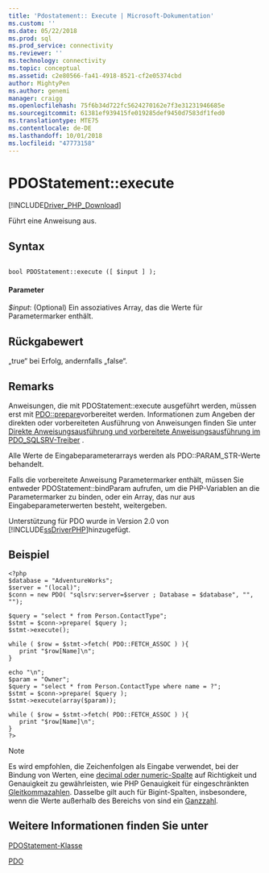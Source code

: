 ```yaml
---
title: 'Pdostatement:: Execute | Microsoft-Dokumentation'
ms.custom: ''
ms.date: 05/22/2018
ms.prod: sql
ms.prod_service: connectivity
ms.reviewer: ''
ms.technology: connectivity
ms.topic: conceptual
ms.assetid: c2e80566-fa41-4918-8521-cf2e05374cbd
author: MightyPen
ms.author: genemi
manager: craigg
ms.openlocfilehash: 75f6b34d722fc5624270162e7f3e31231946685e
ms.sourcegitcommit: 61381ef939415fe019285def9450d7583df1fed0
ms.translationtype: MTE75
ms.contentlocale: de-DE
ms.lasthandoff: 10/01/2018
ms.locfileid: "47773158"
---
```

# <a name="pdostatementexecute"></a>PDOStatement::execute
[!INCLUDE[Driver_PHP_Download](../../includes/driver_php_download.md)]

Führt eine Anweisung aus.  
  
## <a name="syntax"></a>Syntax  
  
```  
  
bool PDOStatement::execute ([ $input ] );  
```  
  
#### <a name="parameters"></a>Parameter  
*$input*: (Optional) Ein assoziatives Array, das die Werte für Parametermarker enthält.  
  
## <a name="return-value"></a>Rückgabewert  
„true“ bei Erfolg, andernfalls „false“.  
  
## <a name="remarks"></a>Remarks  
Anweisungen, die mit PDOStatement::execute ausgeführt werden, müssen erst mit [PDO::prepare](../../connect/php/pdo-prepare.md)vorbereitet werden. Informationen zum Angeben der direkten oder vorbereiteten Ausführung von Anweisungen finden Sie unter [Direkte Anweisungsausführung und vorbereitete Anweisungsausführung im PDO_SQLSRV-Treiber](../../connect/php/direct-statement-execution-prepared-statement-execution-pdo-sqlsrv-driver.md) .  
  
Alle Werte de Eingabeparameterarrays werden als PDO::PARAM_STR-Werte behandelt.  
  
Falls die vorbereitete Anweisung Parametermarker enthält, müssen Sie entweder PDOStatement::bindParam aufrufen, um die PHP-Variablen an die Parametermarker zu binden, oder ein Array, das nur aus Eingabeparameterwerten besteht, weitergeben.  
  
Unterstützung für PDO wurde in Version 2.0 von [!INCLUDE[ssDriverPHP](../../includes/ssdriverphp_md.md)]hinzugefügt.  
  
## <a name="example"></a>Beispiel  
  
```  
<?php  
$database = "AdventureWorks";  
$server = "(local)";  
$conn = new PDO( "sqlsrv:server=$server ; Database = $database", "", "");  
  
$query = "select * from Person.ContactType";  
$stmt = $conn->prepare( $query );  
$stmt->execute();  
  
while ( $row = $stmt->fetch( PDO::FETCH_ASSOC ) ){  
   print "$row[Name]\n";  
}  
  
echo "\n";  
$param = "Owner";  
$query = "select * from Person.ContactType where name = ?";  
$stmt = $conn->prepare( $query );  
$stmt->execute(array($param));  
  
while ( $row = $stmt->fetch( PDO::FETCH_ASSOC ) ){  
   print "$row[Name]\n";  
}  
?>  
```  
  
> [!NOTE]
> Es wird empfohlen, die Zeichenfolgen als Eingabe verwendet, bei der Bindung von Werten, eine [decimal oder numeric-Spalte](../../t-sql/data-types/decimal-and-numeric-transact-sql.md) auf Richtigkeit und Genauigkeit zu gewährleisten, wie PHP Genauigkeit für eingeschränkten [Gleitkommazahlen](http://php.net/manual/en/language.types.float.php). Dasselbe gilt auch für Bigint-Spalten, insbesondere, wenn die Werte außerhalb des Bereichs von sind ein [Ganzzahl](../../t-sql/data-types/int-bigint-smallint-and-tinyint-transact-sql.md).

## <a name="see-also"></a>Weitere Informationen finden Sie unter  
[PDOStatement-Klasse](../../connect/php/pdostatement-class.md)

[PDO](http://php.net/manual/book.pdo.php)  
  
